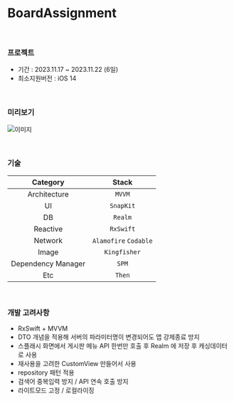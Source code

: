 # BoardAssignment
   
<br>

### 프로젝트
 - 기간 : 2023.11.17 ~ 2023.11.22 (6일) <br>
 - 최소지원버전 : iOS 14 <br>
 <br>

### 미리보기
![이미지](https://github.com/J-comet/SearchiTunesRx/assets/67407666/f774cca9-3c19-48f9-ae33-bf6ca56ac5f4)

<br>

### 기술
| Category | Stack |
|:----:|:-----:|
| Architecture | `MVVM` |
|  UI  | `SnapKit` |
|  DB  | `Realm` |
| Reactive | `RxSwift` |
|  Network  | `Alamofire` `Codable` |
|  Image  | `Kingfisher` |
|  Dependency Manager  | `SPM` |
| Etc | `Then` |

<br>

### 개발 고려사항
- RxSwift + MVVM 
- DTO 개념을 적용해 서버의 파라미터명이 변경되어도 앱 강제종료 방지
- 스플래시 화면에서 게시판 메뉴 API 한번만 호출 후 Realm 에 저장 후 캐싱데이터로 사용
- 재사용을 고려한 CustomView 만들어서 사용
- repository 패턴 적용
- 검색어 중복입력 방지 / API 연속 호출 방지
- 라이트모드 고정 / 로컬라이징

